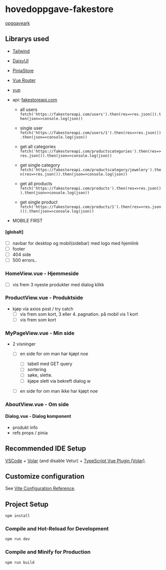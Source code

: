 # hovedoppgave-fakestore

[opggaveark](./oppgaveark.md)

## Librarys used

- [Tailwind](https://tailwindcss.com/)
- [DaisyUI](https://daisyui.com/)
- [PiniaStore](https://pinia.vuejs.org/)
- [Vue Router](https://router.vuejs.org/)
- [yup](https://www.npmjs.com/package/yup)

- api: [fakestoreapi.com](https://fakestoreapi.com/)

  - all users
    `fetch('https://fakestoreapi.com/users').then(res=>res.json()).then(json=>console.log(json))`

  - single user
    `fetch('https://fakestoreapi.com/users/1').then(res=>res.json()).then(json=>console.log(json))`

  - get all categories
    `fetch('https://fakestoreapi.com/productscategories').then(res=>res.json()).then(json=>console.log(json))`

  - get single category
    `fetch('https://fakestoreapi.com/productscategory/jewelery').then(res=>res.json()).then(json=>console.log(json))`

  - get all products
    `fetch('https://fakestoreapi.com/products').then(res=>res.json()).then(json=>console.log(json))`

  - get single product
    `fetch('https://fakestoreapi.com/products/1').then(res=>res.json()).then(json=>console.log(json))`

- MOBILE FIRST

#### [globalt]

- [ ] navbar for desktop og mobil(sidebar) med logo med hjemlink
- [ ] footer
- [ ] 404 side
- [ ] 500 errors..

### HomeView.vue - Hjemmeside

- [ ] vis frem 3 nyeste produkter med dialog klikk

### ProductView.vue - Produktside

- kjøp via axios post / try catch
  - [ ] vis frem som kort, 3 eller 4. pagnation. på mobil vis 1 kort
  - [ ] vis frem som kort

### MyPageView.vue - Min side

- 2 visninger

  - [ ] en side for om man har kjøpt noe

    - [ ] tabell med GET query
    - [ ] sortering
    - [ ] søke, slette.
    - [ ] kjøpe slett via bekreft dialog
w
  - [ ] en side for om man ikke har kjøpt noe

### AboutView.vue - Om side

#### Dialog.vue - Dialog komponent

- produkt info
- refs props / pinia

## Recommended IDE Setup

[VSCode](https://code.visualstudio.com/) + [Volar](https://marketplace.visualstudio.com/items?itemName=Vue.volar) (and disable Vetur) + [TypeScript Vue Plugin (Volar)](https://marketplace.visualstudio.com/items?itemName=Vue.vscode-typescript-vue-plugin).

## Customize configuration

See [Vite Configuration Reference](https://vitejs.dev/config/).

## Project Setup

```sh
npm install
```

### Compile and Hot-Reload for Development

```sh
npm run dev
```

### Compile and Minify for Production

```sh
npm run build
```
